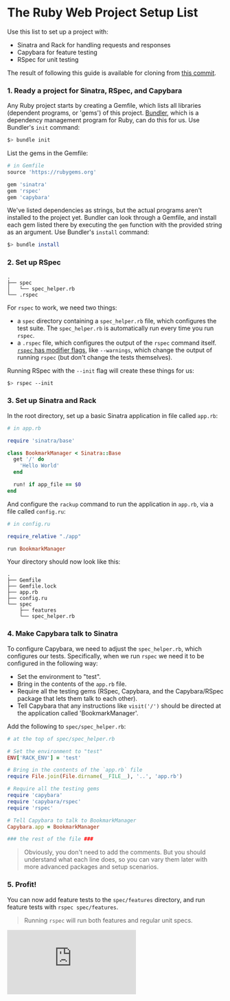 # The Ruby Web Project Setup List

Use this list to set up a project with:

- Sinatra and Rack for handling requests and responses
- Capybara for feature testing
- RSpec for unit testing

The result of following this guide is available for cloning from [this commit](https://github.com/sjmog/bookmark_manager/commit/a63f3aaabe43be3a55c1b4dd5e7b3cde4673d60f).

### 1. Ready a project for Sinatra, RSpec, and Capybara

Any Ruby project starts by creating a Gemfile, which lists all libraries (dependent programs, or 'gems') of this project. [Bundler](http://bundler.io/), which is a dependency management program for Ruby, can do this for us. Use Bundler's `init` command:

```sh
$> bundle init
```

List the gems in the Gemfile:

```ruby
# in Gemfile
source 'https://rubygems.org'

gem 'sinatra'
gem 'rspec'
gem 'capybara'
```

We've listed dependencies as strings, but the actual programs aren't installed to the project yet. Bundler can look through a Gemfile, and install each gem listed there by executing the `gem` function with the provided string as an argument. Use Bundler's `install` command:

```sh
$> bundle install
```

### 2. Set up RSpec

```
.
├── spec
│   └── spec_helper.rb
└── .rspec
```

For `rspec` to work, we need two things:

-  a `spec` directory containing a `spec_helper.rb` file, which configures the test suite. The `spec_helper.rb` is automatically run every time you run `rspec`.
- a `.rspec` file, which configures the output of the `rspec` command itself. [`rspec` has modifier flags](https://relishapp.com/rspec/rspec-core/docs/command-line), like `--warnings`, which change the output of running `rspec` (but don't change the tests themselves).

Running RSpec with the `--init` flag will create these things for us:

```sh
$> rspec --init
```

### 3. Set up Sinatra and Rack

In the root directory, set up a basic Sinatra application in file called `app.rb`:

```ruby
# in app.rb

require 'sinatra/base'

class BookmarkManager < Sinatra::Base
  get '/' do
    'Hello World'
  end

  run! if app_file == $0
end
```

And configure the `rackup` command to run the application in `app.rb`, via a file called `config.ru`:

```ruby
# in config.ru

require_relative "./app"

run BookmarkManager
```

Your directory should now look like this:

```
.
├── Gemfile
├── Gemfile.lock
├── app.rb
├── config.ru
└── spec
    ├── features
    └── spec_helper.rb
```

### 4. Make Capybara talk to Sinatra

To configure Capybara, we need to adjust the `spec_helper.rb`, which configures our tests. Specifically, when we run `rspec` we need it to be configured in the following way:

- Set the environment to "test".
- Bring in the contents of the `app.rb` file.
- Require all the testing gems (RSpec, Capybara, and the Capybara/RSpec package that lets them talk to each other).
- Tell Capybara that any instructions like `visit('/')` should be directed at the application called 'BookmarkManager'.

Add the following to `spec/spec_helper.rb`:

```ruby
# at the top of spec/spec_helper.rb

# Set the environment to "test"
ENV['RACK_ENV'] = 'test'

# Bring in the contents of the `app.rb` file
require File.join(File.dirname(__FILE__), '..', 'app.rb')

# Require all the testing gems
require 'capybara'
require 'capybara/rspec'
require 'rspec'

# Tell Capybara to talk to BookmarkManager
Capybara.app = BookmarkManager

### the rest of the file ###
```

> Obviously, you don't need to add the comments. But you should understand what each line does, so you can vary them later with more advanced packages and setup scenarios.

### 5. Profit!

You can now add feature tests to the `spec/features` directory, and run feature tests with `rspec spec/features`.

> Running `rspec` will run both features and regular unit specs.

![Tracking pixel](https://githubanalytics.herokuapp.com/course/pills/ruby_web_project_setup_list.md)
